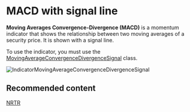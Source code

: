 # MACD with signal line

**Moving Averages Convergence\-Divergence (MACD)** is a momentum indicator that shows the relationship between two moving averages of a security price. It is shown with a signal line. 

To use the indicator, you must use the [MovingAverageConvergenceDivergenceSignal](../api/StockSharp.Algo.Indicators.MovingAverageConvergenceDivergenceSignal.html) class. 

![IndicatorMovingAverageConvergenceDivergenceSignal](~/images/IndicatorMovingAverageConvergenceDivergenceSignal.png)

## Recommended content

[NRTR](IndicatorNickRypockTrailingReverse.md)
